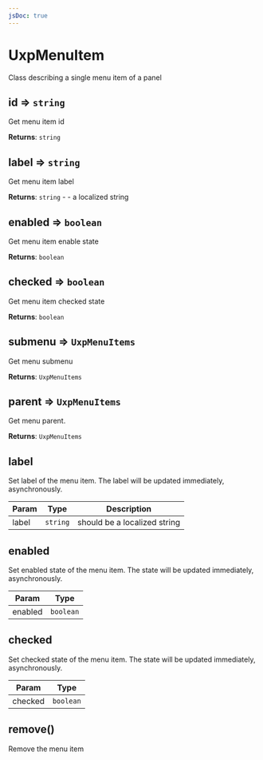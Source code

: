 ```yaml
---
jsDoc: true
---
```


<a name="uxpmenuitem" id="uxpmenuitem"></a>

# UxpMenuItem
Class describing a single menu item of a panel



<JsDocParameters/>

<a name="uxpmenuitem-id" id="uxpmenuitem-id"></a>

## id ⇒ `string`
Get menu item id

**Returns**: `string`  


<a name="uxpmenuitem-label" id="uxpmenuitem-label"></a>

## label ⇒ `string`
Get menu item label

**Returns**: `string` - - a localized string  


<a name="uxpmenuitem-enabled" id="uxpmenuitem-enabled"></a>

## enabled ⇒ `boolean`
Get menu item enable state

**Returns**: `boolean`  


<a name="uxpmenuitem-checked" id="uxpmenuitem-checked"></a>

## checked ⇒ `boolean`
Get menu item checked state

**Returns**: `boolean`  


<a name="uxpmenuitem-submenu" id="uxpmenuitem-submenu"></a>

## submenu ⇒ `UxpMenuItems`
Get menu submenu

**Returns**: `UxpMenuItems`  


<a name="uxpmenuitem-parent" id="uxpmenuitem-parent"></a>

## parent ⇒ `UxpMenuItems`
Get menu parent.

**Returns**: `UxpMenuItems`  


<a name="uxpmenuitem-label" id="uxpmenuitem-label"></a>

## label
Set label of the menu item. The label will be updated immediately, asynchronously.


| Param | Type | Description |
| --- | --- | --- |
| label | `string` | should be a localized string |



<a name="uxpmenuitem-enabled" id="uxpmenuitem-enabled"></a>

## enabled
Set enabled state of the menu item. The state will be updated immediately, asynchronously.


| Param | Type |
| --- | --- |
| enabled | `boolean` | 



<a name="uxpmenuitem-checked" id="uxpmenuitem-checked"></a>

## checked
Set checked state of the menu item. The state will be updated immediately, asynchronously.


| Param | Type |
| --- | --- |
| checked | `boolean` | 



<a name="uxpmenuitem-remove" id="uxpmenuitem-remove"></a>

## remove()
Remove the menu item


